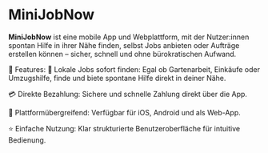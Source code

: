 # MiniJobNow

**MiniJobNow** ist eine mobile App und Webplattform, mit der Nutzer:innen spontan Hilfe in ihrer Nähe finden, selbst Jobs anbieten oder Aufträge erstellen können – sicher, schnell und ohne bürokratischen Aufwand.


🚀 Features:
📍 Lokale Jobs sofort finden: Egal ob Gartenarbeit, Einkäufe oder Umzugshilfe, finde und biete spontane Hilfe direkt in deiner Nähe.

💳 Direkte Bezahlung: Sichere und schnelle Zahlung direkt über die App.

📱 Plattformübergreifend: Verfügbar für iOS, Android und als Web-App.

⭐ Einfache Nutzung: Klar strukturierte Benutzeroberfläche für intuitive Bedienung.
